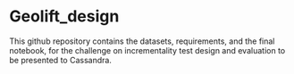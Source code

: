 # Geolift_design

This github repository contains the datasets, requirements, and the final notebook, for the challenge on incrementality test design and evaluation to be presented to Cassandra.